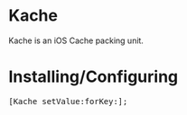 Kache
=============
Kache is an iOS Cache packing unit.

Installing/Configuring
======================

<pre>
[Kache setValue:forKey:];
</pre>
